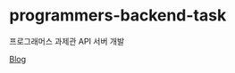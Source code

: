 # programmers-backend-task

프로그래머스 과제관 API 서버 개발

[Blog](https://velog.io/@100journey/%ED%94%84%EB%A1%9C%EA%B7%B8%EB%9E%98%EB%A8%B8%EC%8A%A4-%EA%B3%BC%EC%A0%9C%EA%B4%80-API-%EC%84%9C%EB%B2%84-%EA%B0%9C%EB%B0%9C)
